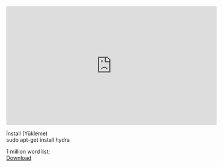 <iframe width="560" height="315" src="https://www.youtube.com/embed/vPGsV_tF66g?rel=0" frameborder="0" allowfullscreen></iframe>

İnstall (Yükleme)<br>
sudo apt-get install hydra

1 million word list; <br>
<a href="http://www.mediafire.com/file/dr2xsxxpgirnirs/1.1million_word_list.txt.gz" target="_blank">Download</a>
